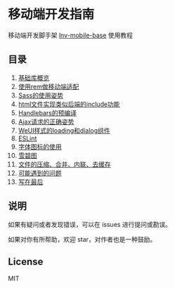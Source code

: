 # 移动端开发指南

移动端开发脚手架 [lnv-mobile-base](https://github.com/mqyqingfeng/lnv-mobile-base) 使用教程

## 目录

1. [基础库概览](https://github.com/mqyqingfeng/introduction-for-lnv-mobile-base/blob/master/系列/针对移动端的前端工作流(1)—基础库概览.md)
2. [使用rem做移动端适配](https://github.com/mqyqingfeng/introduction-for-lnv-mobile-base/blob/master/系列/针对移动端的前端工作流(2)—使用rem做移动端适配.md)
3. [Sass的使用姿势](https://github.com/mqyqingfeng/introduction-for-lnv-mobile-base/blob/master/系列/针对移动端的前端工作流(3)—Sass的使用姿势.md)
4. [html文件实现类似后端的include功能](https://github.com/mqyqingfeng/introduction-for-lnv-mobile-base/blob/master/系列/针对移动端的前端工作流(4)—html文件实现类似后端的include功能.md)
5. [Handlebars的预编译](https://github.com/mqyqingfeng/introduction-for-lnv-mobile-base/blob/master/系列/针对移动端的前端工作流(5)—Handlebars的预编译.md)
6. [Ajax请求的正确姿势](https://github.com/mqyqingfeng/introduction-for-lnv-mobile-base/blob/master/系列/针对移动端的前端工作流(6)—Ajax请求的正确姿势.md)
7. [WeUI样式的loading和dialog组件](https://github.com/mqyqingfeng/introduction-for-lnv-mobile-base/blob/master/系列/针对移动端的前端工作流(7)—WeUI样式的loading和dialog组件.md)
8. [ESLint](https://github.com/mqyqingfeng/introduction-for-lnv-mobile-base/blob/master/系列/针对移动端的前端工作流(8)—ESLint.md)
9. [字体图标的使用](https://github.com/mqyqingfeng/introduction-for-lnv-mobile-base/blob/master/系列/针对移动端的前端工作流(9)—字体图标的使用.md)
10. [雪碧图](https://github.com/mqyqingfeng/introduction-for-lnv-mobile-base/blob/master/系列/针对移动端的前端工作流(10)—雪碧图.md)
11. [文件的压缩、合并、内联、去缓存](https://github.com/mqyqingfeng/introduction-for-lnv-mobile-base/blob/master/系列/针对移动端的前端工作流(11)—文件的压缩、合并、内联、去缓存.md)
12. [可能遇到的问题](https://github.com/mqyqingfeng/introduction-for-lnv-mobile-base/blob/master/系列/针对移动端的前端工作流(12)—可能遇到的问题.md)
13. [写在最后](https://github.com/mqyqingfeng/introduction-for-lnv-mobile-base/blob/master/系列/针对移动端的前端工作流(13)—写在最后.md)

## 说明

如果有疑问或者发现错误，可以在 issues 进行提问或勘误。

如果对你有所帮助，欢迎 star，对作者也是一种鼓励。

## License

MIT
